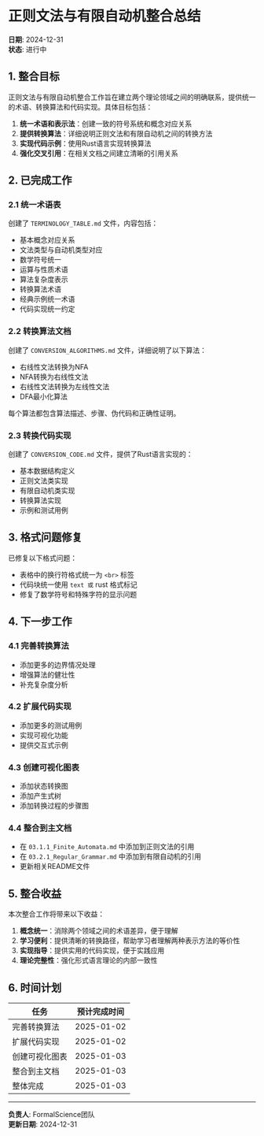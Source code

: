 # 正则文法与有限自动机整合总结

**日期**: 2024-12-31  
**状态**: 进行中  

## 1. 整合目标

正则文法与有限自动机整合工作旨在建立两个理论领域之间的明确联系，提供统一的术语、转换算法和代码实现。具体目标包括：

1. **统一术语和表示法**：创建一致的符号系统和概念对应关系
2. **提供转换算法**：详细说明正则文法和有限自动机之间的转换方法
3. **实现代码示例**：使用Rust语言实现转换算法
4. **强化交叉引用**：在相关文档之间建立清晰的引用关系

## 2. 已完成工作

### 2.1 统一术语表

创建了 `TERMINOLOGY_TABLE.md` 文件，内容包括：

- 基本概念对应关系
- 文法类型与自动机类型对应
- 数学符号统一
- 运算与性质术语
- 算法复杂度表示
- 转换算法术语
- 经典示例统一术语
- 代码实现统一约定

### 2.2 转换算法文档

创建了 `CONVERSION_ALGORITHMS.md` 文件，详细说明了以下算法：

- 右线性文法转换为NFA
- NFA转换为右线性文法
- 右线性文法转换为左线性文法
- DFA最小化算法

每个算法都包含算法描述、步骤、伪代码和正确性证明。

### 2.3 转换代码实现

创建了 `CONVERSION_CODE.md` 文件，提供了Rust语言实现的：

- 基本数据结构定义
- 正则文法类实现
- 有限自动机类实现
- 转换算法实现
- 示例和测试用例

## 3. 格式问题修复

已修复以下格式问题：

- 表格中的换行符格式统一为 `<br>` 标签
- 代码块统一使用 ``` text 或 ``` rust 格式标记
- 修复了数学符号和特殊字符的显示问题

## 4. 下一步工作

### 4.1 完善转换算法

- 添加更多的边界情况处理
- 增强算法的健壮性
- 补充复杂度分析

### 4.2 扩展代码实现

- 添加更多的测试用例
- 实现可视化功能
- 提供交互式示例

### 4.3 创建可视化图表

- 添加状态转换图
- 添加产生式树
- 添加转换过程的步骤图

### 4.4 整合到主文档

- 在 `03.1.1_Finite_Automata.md` 中添加到正则文法的引用
- 在 `03.2.1_Regular_Grammar.md` 中添加到有限自动机的引用
- 更新相关README文件

## 5. 整合收益

本次整合工作将带来以下收益：

1. **概念统一**：消除两个领域之间的术语差异，便于理解
2. **学习便利**：提供清晰的转换路径，帮助学习者理解两种表示方法的等价性
3. **实现指导**：提供实用的代码实现，便于实践应用
4. **理论完整性**：强化形式语言理论的内部一致性

## 6. 时间计划

| 任务 | 预计完成时间 |
|------|------------|
| 完善转换算法 | 2025-01-02 |
| 扩展代码实现 | 2025-01-02 |
| 创建可视化图表 | 2025-01-03 |
| 整合到主文档 | 2025-01-03 |
| 整体完成 | 2025-01-03 |

---

**负责人**: FormalScience团队  
**更新日期**: 2024-12-31
